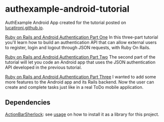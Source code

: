authexample-android-tutorial
============================

AuthExample Android App created for the tutorial posted on [lucatironi.github.io](http://lucatironi.github.io).

[Ruby on Rails and Android Authentication Part One](http://lucatironi.github.io/tutorial/2012/10/15/ruby_rails_android_app_authentication_devise_tutorial_part_one)
In this three-part tutorial you'll learn how to build an authentication API that can allow external users to register, login and logout through JSON requests, with Ruby On Rails.

[Ruby on Rails and Android Authentication Part Two](http://lucatironi.github.io/tutorial/2012/10/16/ruby_rails_android_app_authentication_devise_tutorial_part_two)
The second part of the tutorial will let you code an Android app that uses the JSON authentication API developed in the previous tutorial.

[Ruby on Rails and Android Authentication Part Three](http://lucatironi.github.io/tutorial/2012/12/07/ruby_rails_android_app_authentication_devise_tutorial_part_three)
I wanted to add some more features to the Android app and its Rails backend. Now the user can create and complete tasks just like in a real ToDo mobile application.

## Dependencies

[ActionBarSherlock](http://actionbarsherlock.com): see [usage](http://actionbarsherlock.com/usage.html) on how to install it as a library for this project.

